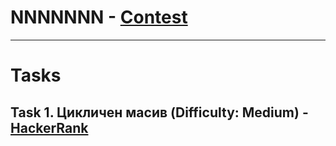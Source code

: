 # NNNNNNN - [Contest](<https://www.hackerrank.com/contests/sda-2020-2021-test3-trvdd/challenges>)

---

# Tasks

## Task 1. Цикличен масив (Difficulty: Medium) - [HackerRank](<https://www.hackerrank.com/contests/sda-2020-2021-test3-trvdd/challenges/weird-array-1>)

